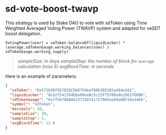 # sd-vote-boost-twavp

This strategy is used by Stake DAO to vote with sdToken using Time Weighted Averaged Voting Power (TWAVP) system and adapted for veSDT boost delegation.

```
VotingPower(user) = veToken.balanceOf(liquidLocker) * (average.sdTokenGauge.working_balances(user) / sdTokenGauge.working_supply)
```

>_sampleSize: in days_
>_sampleStep:  the number of block for `average` calculation (max 5)_
>_avgBlockTime: in seconds_

Here is an example of parameters:

```json
{
  "veToken": "0x5f3b5DfEb7B28CDbD7FAba78963EE202a494e2A2",
  "liquidLocker": "0x52f541764E6e90eeBc5c21Ff570De0e2D63766B6",
  "sdTokenGauge": "0x7f50786A0b15723D741727882ee99a0BF34e3466",
  "symbol": "sdToken",
  "decimals": 18,
  "sampleSize": 30,
  "sampleStep": 5,
  "avgBlockTime": 12.0
}
```